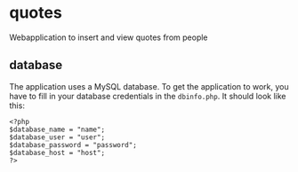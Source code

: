 # quotes
Webapplication to insert and view quotes from people

## database
The application uses a MySQL database.
To get the application to work, you have to fill in your database credentials in the `dbinfo.php`.
It should look like this:
```
<?php
$database_name = "name";
$database_user = "user";
$database_password = "password";
$database_host = "host";
?>
```
